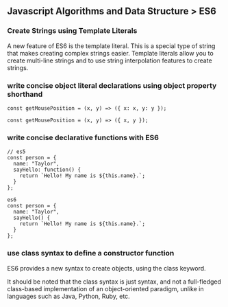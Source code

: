 ## Javascript Algorithms and Data Structure > ES6

### Create Strings using Template Literals

A new feature of ES6 is the template literal. This is a special type of string that makes creating complex strings easier.
Template literals allow you to create multi-line strings and to use string interpolation features to create strings.

### write concise object literal declarations using object property shorthand
```
const getMousePosition = (x, y) => ({ x: x, y: y });

const getMousePosition = (x, y) => ({ x, y });
```

### write concise declarative functions with ES6

```
// es5
const person = {
  name: "Taylor",
  sayHello: function() {
    return `Hello! My name is ${this.name}.`;
  }
};

es6
const person = {
  name: "Taylor",
  sayHello() {
    return `Hello! My name is ${this.name}.`;
  }
};
```

### use class syntax to define a constructor function
ES6 provides a new syntax to create objects, using the class keyword.

It should be noted that the class syntax is just syntax, and not a full-fledged class-based implementation of an object-oriented paradigm, unlike in languages such as Java, Python, Ruby, etc.
